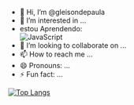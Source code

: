 - 👋 Hi, I’m @gleisondepaula
- 👀 I’m interested in ...
- estou Aprendendo:   
  ![JavaScript](https://img.shields.io/badge/javascript-%23323330.svg?style=for-the-badge&logo=javascript&logoColor=%23F7DF1E)
- 💞️ I’m looking to collaborate on ...
- 📫 How to reach me ...
- 😄 Pronouns: ...
- ⚡ Fun fact: ...

<!---
gleisondepaula/gleisondepaula is a ✨ special ✨ repository because its `README.md` (this file) appears on your GitHub profile.
You can click the Preview link to take a look at your changes.
--->
[![Top Langs](https://github-readme-stats.vercel.app/api/top-langs/?username=gleisondepaula)](https://github.com/gleisondepaula/github-readme-stats)

